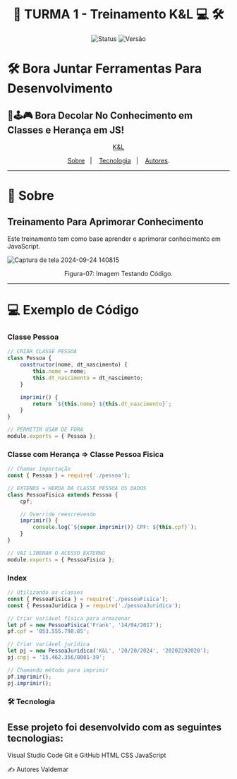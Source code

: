 <h1 align="center"> 🚀 TURMA 1 - Treinamento K&L 💻 🛠️ </h1>

<p align="center">
  <img src="https://img.shields.io/badge/Status-Em%20Desenvolvimento-orange" alt="Status" />
  <img src="https://img.shields.io/badge/Versão-1.0.0-blue" alt="Versão" />
</p>

# 🛠️ Bora Juntar Ferramentas Para Desenvolvimento

## 🚀🕹️🎮 Bora Decolar No Conhecimento em Classes e Herança em JS!

<p align="center"> <a href="https://kellab.com.br/" target="_blank">K&L</a> </p>

<p align="center">
<a href="#sobre">Sobre</a>&nbsp;&nbsp;&nbsp|&nbsp;&nbsp;&nbsp;
<a href="#tecnologia">Tecnologia</a>&nbsp;&nbsp;&nbsp|&nbsp;&nbsp;&nbsp;
<a href="#autores">Autores</a>.
</p>

---

# 📖 Sobre

## Treinamento Para Aprimorar Conhecimento
Este treinamento tem como base aprender e aprimorar conhecimento em JavaScript.

![Captura de tela 2024-09-24 140815](https://github.com/user-attachments/assets/6a8839bb-3a12-4cae-b4a0-d6ac13b39384)

<p align="center">Figura-07: Imagem Testando Código.</p>

---

# 💻 Exemplo de Código

### Classe Pessoa

```javascript
// CRIAR CLASSE PESSOA
class Pessoa {
    constructor(nome, dt_nascimento) {
        this.nome = nome;
        this.dt_nascimento = dt_nascimento;
    }

    imprimir() {
        return `${this.nome} ${this.dt_nascimento}`;
    }
}

// PERMITIR USAR DE FORA
module.exports = { Pessoa };
```

### Classe com Herança => Classe Pessoa Fisica

```javascript
// Chamar importação
const { Pessoa } = require('./pessoa');

// EXTENDS = HERDA DA CLASSE PESSOA OS DADOS
class PessoaFisica extends Pessoa {
    cpf;

    // Override reescrevendo
    imprimir() {
        console.log(`${super.imprimir()} CPF: ${this.cpf}`);
    }
}

// VAI LIBERAR O ACESSO EXTERNO
module.exports = { PessoaFisica };

```

### Index

```javascript
// Utilizando as classes
const { PessoaFisica } = require('./pessoaFisica');
const { PessoaJuridica } = require('./pessoaJuridica');

// Criar variável física para armazenar
let pf = new PessoaFisica('Frank', '14/04/2017');
pf.cpf = '053.555.798.85';

// Criar variável jurídica
let pj = new PessoaJuridica('K&L', '20/20/2024', '20202202020');
pj.cnpj = '15.462.356/0001-39';

// Chamando método para imprimir
pf.imprimir();
pj.imprimir();

```

### 🛠️ Tecnologia
## Esse projeto foi desenvolvido com as seguintes tecnologias:

Visual Studio Code
Git e GitHub
HTML
CSS
JavaScript


✍️ Autores
Valdemar


